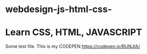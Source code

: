 # webdesign-js-html-css-
Learn CSS, HTML, JAVASCRIPT
============================
Some test file.
This is my CODEPEN 
https://codepen.io/RUNJIA/
